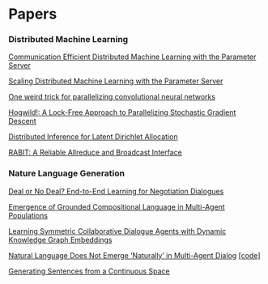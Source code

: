 # Papers

### Distributed Machine Learning
[Communication Efficient Distributed Machine
Learning with the Parameter Server
](http://www.cs.cmu.edu/~muli/file/parameter_server_nips14.pdf)

[Scaling Distributed Machine Learning with the Parameter Server](http://www.cs.cmu.edu/~muli/file/parameter_server_osdi14.pdf)

[One weird trick for parallelizing convolutional neural networks](https://arxiv.org/pdf/1404.5997.pdf)

[Hogwild!: A Lock-Free Approach to Parallelizing Stochastic
Gradient Descent
](https://arxiv.org/pdf/1106.5730v2.pdf)

[Distributed Inference for Latent Dirichlet Allocation
](http://www.ics.uci.edu/~newman/pubs/NIPS2007.FINAL.pdf)

[RABIT: A Reliable Allreduce and Broadcast Interface](http://x-algo.cn/wp-content/uploads/2016/09/rabit.pdf)

### Nature Language Generation
[Deal or No Deal? End-to-End Learning for Negotiation Dialogues](https://arxiv.org/pdf/1706.05125.pdf)

[Emergence of Grounded Compositional Language in Multi-Agent Populations](https://arxiv.org/pdf/1703.04908.pdf)

[Learning Symmetric Collaborative Dialogue Agents with Dynamic Knowledge Graph Embeddings](https://arxiv.org/pdf/1704.07130.pdf)

[Natural Language Does Not Emerge ‘Naturally’ in Multi-Agent Dialog](https://arxiv.org/pdf/1706.08502.pdf)  [[code]](https://github.com/batra-mlp-lab/lang-emerge)

[Generating Sentences from a Continuous Space](https://arxiv.org/pdf/1511.06349.pdf)

